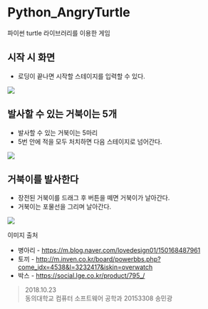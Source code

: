 # Python_AngryTurtle
파이썬 turtle 라이브러리를 이용한 게임  

시작 시 화면
-
- 로딩이 끝나면 시작할 스테이지를 입력할 수 있다.  
<img src="https://github.com/alsrhkd77/imgs/blob/master/Python_AngryTurtle/1.png">

발사할 수 있는 거북이는 5개
-
- 발사할 수 있는 거북이는 5마리
- 5번 안에 적을 모두 처치하면 다음 스테이지로 넘어간다.  
<img src="https://github.com/alsrhkd77/imgs/blob/master/Python_AngryTurtle/2.png">

거북이를 발사한다
-
- 장전된 거북이를 드래그 후 버튼을 떼면 거북이가 날아간다.
- 거북이는 포물선을 그리며 날아간다.  
<img src="https://github.com/alsrhkd77/imgs/blob/master/Python_AngryTurtle/3.png">

이미지 출처
- 병아리 - https://m.blog.naver.com/lovedesign01/150168487961
- 토끼 - http://m.inven.co.kr/board/powerbbs.php?come_idx=4538&l=3232417&iskin=overwatch
- 박스 - https://social.lge.co.kr/product/795_/

>2018.10.23  
>동의대학교 컴퓨터 소프트웨어 공학과 20153308 송민광